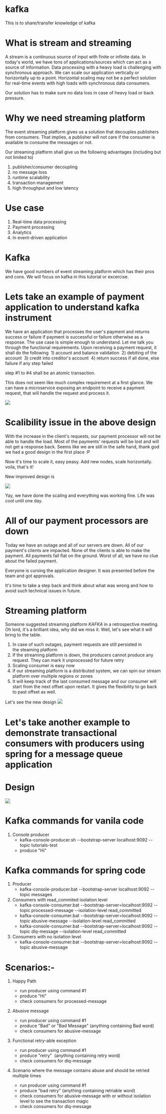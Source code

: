 # kafka

This is to share/transfer knowledge of kafka

# What is stream and streaming
A stream is a continuous source of input with finite or infinite data. In today's world, we have tons of applications/sources which can act as a source of information. Data processing with a heavy load is challenging with synchronous approach. We can scale our application vertically or horizontally up to a point. Horizontal scaling may not be a perfect solution for real-time events with high loads with synchronous data consumers.

Our solution has to make sure no data loss in case of heavy load or back pressure. 

# Why we need streaming platform
The event streaming platform gives us a solution that decouples publishers from consumers. That implies, a publisher will not care if the consumer is available to consume the messages or not.

Our streaming platform shall give us the following advantages (including but not limited to)
1) publisher/consumer decoupling
2) no message loss
3) runtime scalability
4) transaction management
5) high throughput and low latency

# Use case
1) Real-time data processing
2) Payment processing
3) Analytics
4) In event-driven application


# Kafka
We have good numbers of event streaming platform which has their pros and cons. We will focus on kafka in this tutorial or excercise.
  
 
# Lets take an example of payment application to understand kafka instrument
 
We have an application that processes the user's payment and returns success or failure if payment is successful or failure otherwise as a response. The use case is simple enough to understand. Let me talk you through the functional requirements. Upon receiving a payment request, it shall do the following
 1) account and balance validation
 2) debiting of the account
 3) credit into creditor's account
 4) return success if all done, else failure if any step failed

step #1 to #4 shall be an atomic transaction.

This does not seem like much complex requirement at a first glance. We can have a microservice exposing an endpoint to receive a payment request, that will handle the request and process it.  
 
 ![](https://github.com/bhattharishbvp/kafka/blob/main/payment_processor_microservice.png)


# Scalibility issue in the above design
With the increase in the client's requests, our payment processor will not be able to handle the load. Most of the payments' requests will be lost and will not get a response back. Seems like we are still in the safe hand, thank god we had a good design in the first place :P

Now it's time to scale it, easy peasy. Add new nodes, scale horizontally. voila, that's it!

New improved design is

![](https://github.com/bhattharishbvp/kafka/blob/main/payment_processor_microservice_scaling.png)

Yay, we have done the scaling and everything was working fine. Life was cool until one day.

# All of our payment processors are down

Today we have an outage and all of our servers are down. All of our payment's clients are impacted. None of the clients is able to make the payment. All payments fall flat on the ground. Worst of all, we have no clue about the failed payment. 

Everyone is cursing the application designer. It was presented before the team and got approvals.

It's time to take a step back and think about what was wrong and how to avoid such technical issues in future.


# Streaming platform
Someone suggested streaming platform *KAFKA* in a retrospective meeting. Oh lord, it's a brilliant idea, why did we miss it. Well, let's see what it will bring to the table.

1. In case of such outages, payment requests are still persisted in the steaming platform
2. If the streaming platform is down, the producers cannot produce any request. They can mark it unprocessed for future retry
3. Scaling consumer is easy now
4. If our streaming platform is a distributed system, we can spin our stream platform over multiple regions or zones
5. It will keep track of the last consumed message and our consumer will start from the next offset upon restart. It gives the flexibility to go back to past offset as well.

Let's see the new design
![](https://github.com/bhattharishbvp/kafka/blob/main/payment_processing_with_kafka.png)


# Let's take another example to demonstrate transactional consumers with producers using spring for a message queue application

# Design
![](https://github.com/bhattharishbvp/kafka/blob/main/system-architecture.png)

# Kafka commands for vanila code 
1)  Console producer
    - kafka-console-producer.sh --bootstrap-server localhost:9092 --topic tutorials-test
    - produce "Hi"


# Kafka commands for spring code
1)  Producer 
    - kafka-console-producer.bat --bootstrap-server localhost:9092 --topic messages
2)  Consumers with read_commited isolation level
    - kafka-console-consumer.bat --bootstrap-server=localhost:9092 --topic processed-message --isolation-level read_committed
    - kafka-console-consumer.bat --bootstrap-server=localhost:9092 --topic abusive-message --isolation-level read_committed
    - kafka-console-consumer.bat --bootstrap-server=localhost:9092 --topic dlq-message --isolation-level read_committed
3)  Consumers with no isolation level
    - kafka-console-consumer.bat --bootstrap-server=localhost:9092 --topic abusive-message
    

# Scenarios:-
1)  Happy Path
    - run producer using command #1
    - produce "Hi"
    - check consumers for processed-message
 
2)  Abusive message
    - run producer using command #1
    - produce "Bad" or "Bad Message" (anything containing Bad word)
    - check consumers for abusive-message

3)  Functional retry-able exception 
    - run producer using command #1
    - produce "retry"  (anything containing retry word)
    - check consumers for dlq-message

4)  Scenario where the message contains abuse and should be retried multiple times
    - run producer using command #1
    - produce "bad retry"  (anything containing retriable word)
    - check consumers for abusive-message with or without isolation level to see the transaction magic
    - check consumers for dlq-message
